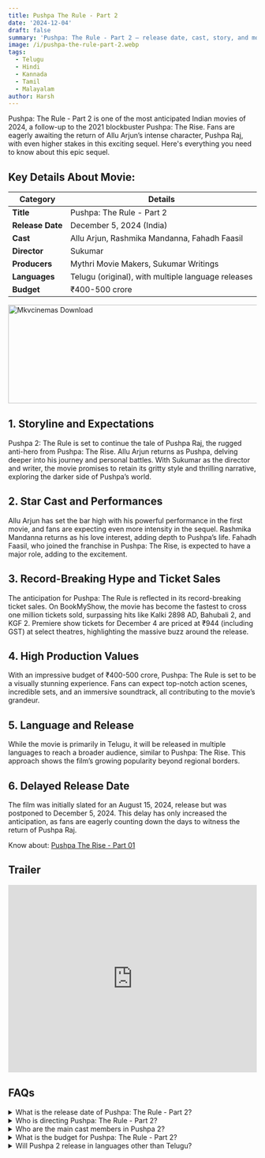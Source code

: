 ```yaml
---
title: Pushpa The Rule - Part 2
date: '2024-12-04'
draft: false
summary: 'Pushpa: The Rule - Part 2 – release date, cast, story, and more. Discover what fans can expect from this epic sequel'
image: /i/pushpa-the-rule-part-2.webp
tags:
  - Telugu
  - Hindi
  - Kannada
  - Tamil
  - Malayalam
author: Harsh
---
```


Pushpa: The Rule - Part 2 is one of the most anticipated Indian movies of 2024, a follow-up to the 2021 blockbuster Pushpa: The Rise. Fans are eagerly awaiting the return of Allu Arjun’s intense character, Pushpa Raj, with even higher stakes in this exciting sequel. Here's everything you need to know about this epic sequel.

## Key Details About Movie:

| **Category**     | **Details**                                        |
| ---------------- | -------------------------------------------------- |
| **Title**        | Pushpa: The Rule - Part 2                          |
| **Release Date** | December 5, 2024 (India)                           |
| **Cast**         | Allu Arjun, Rashmika Mandanna, Fahadh Faasil       |
| **Director**     | Sukumar                                            |
| **Producers**    | Mythri Movie Makers, Sukumar Writings              |
| **Languages**    | Telugu (original), with multiple language releases |
| **Budget**       | ₹400-500 crore                                     |

<a href="https://www.profitablecpmrate.com/zht8552qct?key=dd3a0d3c76c4f58956dd24d2605f1413">
  <img src="/mkvcinemas-btn.webp" alt="Mkvcinemas Download" width="600" height="200" loading="lazy">
</a>

## 1. Storyline and Expectations

Pushpa 2: The Rule is set to continue the tale of Pushpa Raj, the rugged anti-hero from Pushpa: The Rise. Allu Arjun returns as Pushpa, delving deeper into his journey and personal battles. With Sukumar as the director and writer, the movie promises to retain its gritty style and thrilling narrative, exploring the darker side of Pushpa’s world.

## 2. Star Cast and Performances

Allu Arjun has set the bar high with his powerful performance in the first movie, and fans are expecting even more intensity in the sequel. Rashmika Mandanna returns as his love interest, adding depth to Pushpa’s life. Fahadh Faasil, who joined the franchise in Pushpa: The Rise, is expected to have a major role, adding to the excitement.

## 3. Record-Breaking Hype and Ticket Sales

The anticipation for Pushpa: The Rule is reflected in its record-breaking ticket sales. On BookMyShow, the movie has become the fastest to cross one million tickets sold, surpassing hits like Kalki 2898 AD, Bahubali 2, and KGF 2. Premiere show tickets for December 4 are priced at ₹944 (including GST) at select theatres, highlighting the massive buzz around the release.

## 4. High Production Values

With an impressive budget of ₹400-500 crore, Pushpa: The Rule is set to be a visually stunning experience. Fans can expect top-notch action scenes, incredible sets, and an immersive soundtrack, all contributing to the movie’s grandeur.

## 5. Language and Release

While the movie is primarily in Telugu, it will be released in multiple languages to reach a broader audience, similar to Pushpa: The Rise. This approach shows the film’s growing popularity beyond regional borders.

## 6. Delayed Release Date

The film was initially slated for an August 15, 2024, release but was postponed to December 5, 2024. This delay has only increased the anticipation, as fans are eagerly counting down the days to witness the return of Pushpa Raj.

Know about: [Pushpa The Rise - Part 01](https://mkvcinemas.buzz/pushpa-the-rise-part-01)

## Trailer

<iframe width="100%" height="380" src="https://www.youtube.com/embed/wboGYls1Bns" title={title} frameborder="0" allow="accelerometer; autoplay; clipboard-write; encrypted-media; gyroscope; picture-in-picture; web-share" referrerpolicy="strict-origin-when-cross-origin" allowfullscreen loading="lazy"></iframe>

## FAQs

<details>
  <summary>What is the release date of Pushpa: The Rule - Part 2?</summary>
  <p>The movie is set to release on December 5, 2024, in India.</p>
</details>

<details>
  <summary>Who is directing Pushpa: The Rule - Part 2?</summary>
  <p>The movie is directed by Sukumar, who also directed Pushpa: The Rise.</p>
</details>

<details>
  <summary>Who are the main cast members in Pushpa 2?</summary>
  <p>The main cast includes Allu Arjun, Rashmika Mandanna, and Fahadh Faasil.</p>
</details>

<details>
  <summary>What is the budget for Pushpa: The Rule - Part 2?</summary>
  <p>The movie has a budget of approximately ₹400-500 crore.</p>
</details>

<details>
  <summary>Will Pushpa 2 release in languages other than Telugu?</summary>
  <p>Yes, Pushpa: The Rule - Part 2 will be released in multiple languages for a wider audience.</p>
</details>
